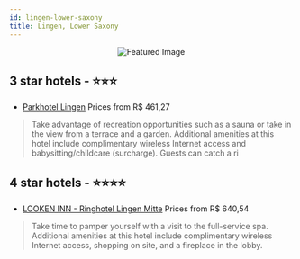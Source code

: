 ```yaml
---
id: lingen-lower-saxony
title: Lingen, Lower Saxony
---
```


<center><img src="https://i.travelapi.com/hotels/16000000/15140000/15134200/15134106/4138b2c3_z.jpg" alt="Featured Image" /></center>


##  3 star hotels - ⭐️⭐️⭐️

-    [Parkhotel Lingen](https://us.hurb.com/hotels/lingen/parkhotel-lingen-JNP-JP135967?cmp=18055) Prices from R$ 461,27
   > Take advantage of recreation opportunities such as a sauna or take in the view from a terrace and a garden. Additional amenities at this hotel include complimentary wireless Internet access and babysitting/childcare (surcharge). Guests can catch a ri

##  4 star hotels - ⭐️⭐️⭐️⭐️

-    [LOOKEN INN - Ringhotel Lingen Mitte](https://us.hurb.com/hotels/lingen/looken-inn-ringhotel-lingen-mitte-JNP-JP504158?cmp=18055) Prices from R$ 640,54
   > Take time to pamper yourself with a visit to the full-service spa. Additional amenities at this hotel include complimentary wireless Internet access, shopping on site, and a fireplace in the lobby.
